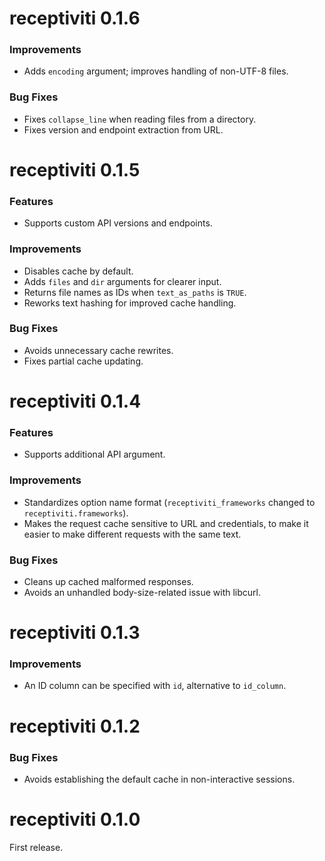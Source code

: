 # receptiviti 0.1.6

### Improvements
* Adds `encoding` argument; improves handling of non-UTF-8 files.

### Bug Fixes
* Fixes `collapse_line` when reading files from a directory.
* Fixes version and endpoint extraction from URL.

# receptiviti 0.1.5

### Features
* Supports custom API versions and endpoints.

### Improvements
* Disables cache by default.
* Adds `files` and `dir` arguments for clearer input.
* Returns file names as IDs when `text_as_paths` is `TRUE`.
* Reworks text hashing for improved cache handling.

### Bug Fixes
* Avoids unnecessary cache rewrites.
* Fixes partial cache updating.

# receptiviti 0.1.4

### Features
* Supports additional API argument.

### Improvements
* Standardizes option name format (`receptiviti_frameworks` changed to `receptiviti.frameworks`).
* Makes the request cache sensitive to URL and credentials, to make it easier to make different requests with the same text.

### Bug Fixes
* Cleans up cached malformed responses.
* Avoids an unhandled body-size-related issue with libcurl.

# receptiviti 0.1.3

### Improvements
* An ID column can be specified with `id`, alternative to `id_column`.

# receptiviti 0.1.2

### Bug Fixes
* Avoids establishing the default cache in non-interactive sessions.

# receptiviti 0.1.0

First release.